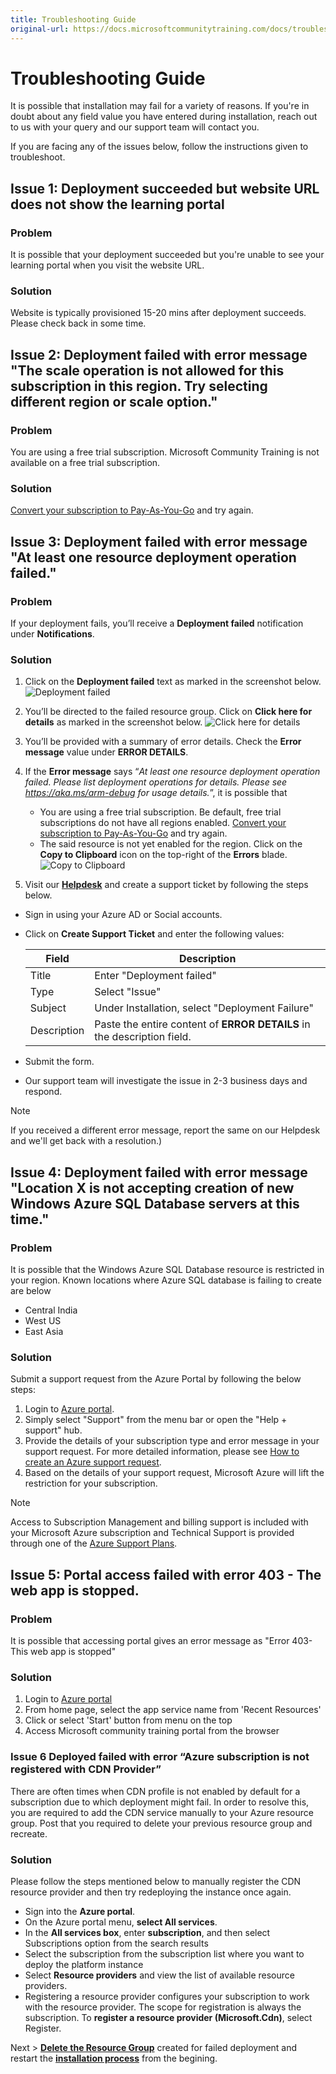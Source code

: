 ```yaml
---
title: Troubleshooting Guide
original-url: https://docs.microsoftcommunitytraining.com/docs/troubleshooting
---
```


# Troubleshooting Guide

It is possible that installation may fail for a variety of reasons. If you're in doubt about any field value you have entered during installation, reach out to us with your query and our support team will contact you.

If you are facing any of the issues below, follow the instructions given to troubleshoot.

## Issue 1: Deployment succeeded but website URL does not show the learning portal

### Problem
It is possible that your deployment succeeded but you're unable to see your learning portal when you visit the website URL.

### Solution 
Website is typically provisioned 15-20 mins after deployment succeeds. Please check back in some time. 

## Issue 2: Deployment failed with error message "The scale operation is not allowed for this subscription in this region. Try selecting different region or scale option."

### Problem
You are using a free trial subscription. Microsoft Community Training is not available on a free trial subscription.

### Solution 
 [Convert your subscription to Pay-As-You-Go](https://azure.microsoft.com/en-in/pricing/purchase-options/pay-as-you-go/) and try again. 


## Issue 3: Deployment failed with error message "At least one resource deployment operation failed."
### Problem
If your deployment fails, you’ll receive a **Deployment failed** notification under **Notifications**.

### Solution 
1. Click on the **Deployment failed** text as marked in the screenshot below.
![Deployment failed](../../media/image%2825%29.png)
2. You’ll be directed to the failed resource group. Click on **Click here for details** as marked in the screenshot below.
![Click here for details](../../media/image%2826%29.png)
3. You’ll be provided with a summary of error details. Check the **Error message** value under **ERROR DETAILS**.
4. If the **Error message** says “*At least one resource deployment operation failed. Please list deployment operations for details. Please see https://aka.ms/arm-debug for usage details.*”, it is possible that 
   - You are using a free trial subscription. Be default, free trial subscriptions do not have all regions enabled. [Convert your subscription to Pay-As-You-Go](https://azure.microsoft.com/en-in/pricing/purchase-options/pay-as-you-go/) and try again. 
   - The said resource is not yet enabled for the region. Click on the **Copy to Clipboard** icon on the top-right of the **Errors** blade.
   ![Copy to Clipboard](../../media/image%2827%29.png)

5. Visit our [**Helpdesk**](https://go.microsoft.com/fwlink/?linkid=2104630) and create a support ticket by following the steps below. 
  - Sign in using your Azure AD or Social accounts.
  - Click on **Create Support Ticket** and enter the following values:

    |Field	|Description|
    |---|---|
    |Title	|Enter "Deployment failed"|
    |Type| Select "Issue"|
    |Subject|Under Installation, select "Deployment Failure"|
    |Description	|Paste the entire content of **ERROR DETAILS** in the description field.|

  - Submit the form. 
  - Our support team will investigate the issue in 2-3 business days and respond.

> [!NOTE]
> If you received a different error message, report the same on our Helpdesk and we'll get back with a resolution.)

## Issue 4: Deployment failed with error message "Location X is not accepting creation of new Windows Azure SQL Database servers at this time."
### Problem
It is possible that the Windows Azure SQL Database resource is restricted in your region. Known locations where Azure SQL database is failing to create are below

- Central India
- West US
- East Asia 

### Solution 
Submit a support request from the Azure Portal by following the below steps:
1. Login to [Azure portal](https://portal.azure.com/?#blade/Microsoft_Azure_Support/HelpAndSupportBlade/).
2. Simply select "Support" from the menu bar or open the "Help + support" hub. 
3. Provide the details of your subscription type and error message in your support request. For more detailed information, please see [How to create an Azure support request](https://docs.microsoft.com/azure/azure-supportability/how-to-create-azure-support-request). 
4. Based on the details of your support request, Microsoft Azure will lift the restriction for your subscription.

> [!NOTE]
> Access to Subscription Management and billing support is included with your Microsoft Azure subscription and Technical Support is provided through one of the [Azure Support Plans](https://azure.microsoft.com/support/plans/).
## Issue 5: Portal access failed with error 403 - The web app is stopped.
### Problem
It is possible that accessing portal gives an error message as "Error 403- This web app is stopped" 

### Solution 
1. Login to [Azure portal](http://portal.azure.com)
2. From home page, select the app service name from 'Recent Resources' 
3. Click or select 'Start' button from menu on the top
4. Access Microsoft community training portal from the browser 

### Issue 6	Deployed failed with error “Azure subscription is not registered with CDN Provider”
There are often times when CDN profile is not enabled by default for a subscription due to which deployment might fail. In order to resolve this, you are required to add the CDN service manually to your Azure resource group. Post that you required to delete your previous resource group and recreate. 

### Solution

Please follow the steps mentioned below to manually register the CDN resource provider and then try redeploying the instance once again.
- Sign into the **Azure portal**.
- On the Azure portal menu, **select All services**.
- In the **All services box**, enter **subscription**, and then select Subscriptions option from the search results
- Select the subscription from the subscription list where you want to deploy the platform instance
- Select **Resource providers** and view the list of available resource providers.
- Registering a resource provider configures your subscription to work with the resource provider. The scope for registration is always the subscription. To **register a resource provider (Microsoft.Cdn)**, select Register.

Next > [**Delete the Resource Group**](../../infrastructure-management/configure-your-platform-infrastructure/6_delete-your-training-instance) created for failed deployment and restart the [**installation process**](../../infrastructure-management/install-your-platform-instance/3_installation-guide-detailed-steps) from the begining.
